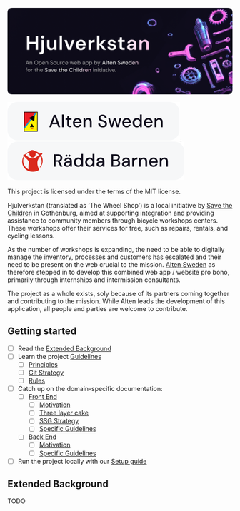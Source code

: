 ![Hjulverkstan header"](https://raw.githubusercontent.com/Hjulverkstan/.github/images/hjulverkstan-banner.png)

<p>
  <a href="https://www.alten.se" alt="Alten Sweden">
     <img src="https://raw.githubusercontent.com/Hjulverkstan/.github/images/badge-alten.svg" />
  </a>
 &nbsp;
  <a href="https://räddabarnen.se" alt="Rädda Barnen">
     <img src="https://raw.githubusercontent.com/Hjulverkstan/.github/images/badge-stc.svg" />
  </a>
</p>

This project is licensed under the terms of the MIT license.

Hjulverkstan (translated as ‘The Wheel Shop’) is a local initiative by [Save the Children](rb.se) in Gothenburg, aimed at supporting integration and providing assistance to community members through bicycle workshops centers. These workshops offer their services for free, such as repairs, rentals, and cycling lessons.

As the number of workshops is expanding, the need to be able to digitally manage the inventory, processes and customers has escalated and their need to be present on the web crucial to the mission. [Alten Sweden](alten.se) as therefore stepped in to develop this combined web app / website pro bono, primarily through internships and intermission consultants.

The project as a whole exists, soly because of its partners coming together and contributing to the mission. While Alten leads the development of this application, all people and parties are welcome to contribute.

## Getting started

* [ ] Read the [Extended Background](#extended-background)
* [ ] Learn the project [Guidelines](/GUIDELINES.md)
  * [ ] [Principles](/GUIDELINES.md#principles-)
  * [ ] [Git Strategy](/GUIDELINES.md#git-strategy-)
  * [ ] [Rules](/GUIDELINES.md#rules-)
* [ ] Catch up on the domain-specific documentation:
  * [ ] [Front End](/web/README.md)
    * [ ] [Motivation]()
    * [ ] [Three layer cake]()
    * [ ] [SSG Strategy]()
    * [ ] [Specific Guidelines]()
  * [ ] [Back End](/main/README.md)
      * [ ] [Motivation]()
      * [ ] [Specific Guidelines]()
* [ ] Run the project locally with our [Setup guide](/SETUP.md)

## Extended Background

TODO
